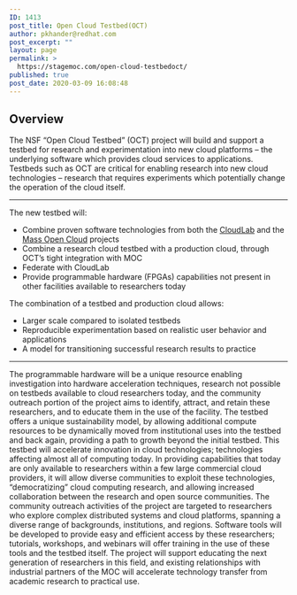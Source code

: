 ```yaml
---
ID: 1413
post_title: Open Cloud Testbed(OCT)
author: pkhander@redhat.com
post_excerpt: ""
layout: page
permalink: >
  https://stagemoc.com/open-cloud-testbedoct/
published: true
post_date: 2020-03-09 16:08:48
---
```

<!-- wp:heading -->
<h2><strong>Overview</strong></h2>
<!-- /wp:heading -->

<!-- wp:paragraph {"fontSize":"medium"} -->
<p class="has-medium-font-size">The NSF “Open Cloud Testbed” (OCT) project will build and support a testbed for research and experimentation into new cloud platforms – the underlying software which provides cloud services to applications. Testbeds such as OCT are critical for enabling research into new cloud technologies – research that requires experiments which potentially change the operation of the cloud itself. </p>
<!-- /wp:paragraph -->

<!-- wp:separator -->
<hr class="wp-block-separator"/>
<!-- /wp:separator -->

<!-- wp:paragraph {"align":"center","fontSize":"medium"} -->
<p class="has-text-align-center has-medium-font-size">The new testbed will:</p>
<!-- /wp:paragraph -->

<!-- wp:list -->
<ul><li>Combine proven software technologies from both the <a rel="noreferrer noopener" href="https://www.cloudlab.us/" target="_blank">CloudLab</a> and the <a rel="noreferrer noopener" href="https://massopen.cloud" target="_blank">Mass Open Cloud</a> projects</li><li>Combine a research cloud testbed with a production cloud, through OCT’s tight integration with MOC</li><li>Federate with CloudLab</li><li>Provide programmable hardware (FPGAs) capabilities not present in other facilities available to researchers today</li></ul>
<!-- /wp:list -->

<!-- wp:paragraph {"align":"center","fontSize":"medium"} -->
<p class="has-text-align-center has-medium-font-size">The combination of a testbed and production cloud allows:</p>
<!-- /wp:paragraph -->

<!-- wp:list -->
<ul><li>Larger scale compared to isolated testbeds</li><li>Reproducible experimentation based on realistic user behavior and applications</li><li>A model for transitioning successful research results to practice</li></ul>
<!-- /wp:list -->

<!-- wp:separator -->
<hr class="wp-block-separator"/>
<!-- /wp:separator -->

<!-- wp:paragraph {"fontSize":"medium"} -->
<p class="has-medium-font-size">The programmable hardware will be a unique resource enabling investigation into hardware acceleration techniques, research not possible on testbeds available to cloud researchers today, and the community outreach portion of the project aims to identify, attract, and retain these researchers, and to educate them in the use of the facility. The testbed offers a unique sustainability model, by allowing additional compute resources to be dynamically moved from institutional uses into the testbed and back again, providing a path to growth beyond the initial testbed. This testbed will accelerate innovation in cloud technologies; technologies affecting almost all of computing today. In providing capabilities that today are only available to researchers within a few large commercial cloud providers, it will allow diverse communities to exploit these technologies, “democratizing” cloud computing research, and allowing increased collaboration between the research and open source communities. The community outreach activities of the project are targeted to researchers who explore complex distributed systems and cloud platforms, spanning a diverse range of backgrounds, institutions, and regions. Software tools will be developed to provide easy and efficient access by these researchers; tutorials, workshops, and webinars will offer training in the use of these tools and the testbed itself. The project will support educating the next generation of researchers in this field, and existing relationships with industrial partners of the MOC will accelerate technology transfer from academic research to practical use. </p>
<!-- /wp:paragraph -->